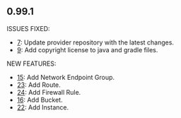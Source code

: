 ## 0.99.1

ISSUES FIXED:

* [7](https://github.com/perfectsense/gyro-google-provider/issues/7): Update provider repository with the latest changes.
* [9](https://github.com/perfectsense/gyro-google-provider/issues/9): Add copyright license to java and gradle files.

NEW FEATURES:

* [15](https://github.com/perfectsense/gyro-google-provider/issues/15): Add Network Endpoint Group.
* [23](https://github.com/perfectsense/gyro-google-provider/issues/23): Add Route.
* [24](https://github.com/perfectsense/gyro-google-provider/issues/24): Add Firewall Rule.
* [16](https://github.com/perfectsense/gyro-google-provider/issues/16): Add Bucket.
* [22](https://github.com/perfectsense/gyro-google-provider/issues/22): Add Instance.
